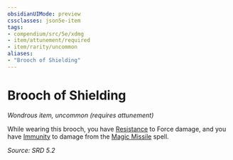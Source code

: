 ```yaml
---
obsidianUIMode: preview
cssclasses: json5e-item
tags:
- compendium/src/5e/xdmg
- item/attunement/required
- item/rarity/uncommon
aliases: 
- "Brooch of Shielding"
---
```

# Brooch of Shielding
*Wondrous item, uncommon (requires attunement)*  


While wearing this brooch, you have [Resistance](Mechanics/z_Templates/dm/rules/variant-rules/resistance-xphb.md) to Force damage, and you have [Immunity](immunity-xphb.md) to damage from the [Magic Missile](magic-missile-xphb.md) spell.

*Source: SRD 5.2*